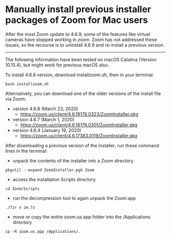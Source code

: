 # Manually install previous installer packages of Zoom for Mac users

After the most Zoom update to 4.6.9, some of the features like virtual cameras have stopped working in zoom.  Zoom has not addressed these issues, so the recourse is to uninstall 4.6.9 and re-install a previous version.

---

The following information have been tested on macOS Catalina (Version 10.15.4), but might work for previous macOS also.

To install 4.6.8 version, download installzoom.sh, then in your terminal:

`bash installzoom.sh`


Alternatively, you can download one of the older versions of the install file via Zoom:

- version 4.6.8 (March 23, 2020)
	- https://zoom.us/client/4.6.19178.0323/ZoomInstaller.pkg
- version 4.6.7 (March 1, 2020)
  - https://zoom.us/client/4.6.18176.0301/ZoomInstaller.pkg
- version 4.6.4 (January 19, 2020)
  - https://zoom.us/client/4.6.17383.0119/ZoomInstaller.pkg

After downloading a previous version of the installer, run these command lines in the terminal:

- unpack the contents of the installer into a Zoom directory

`pkgutil --expand ZoomInstaller.pgk Zoom`

- access the installation Scripts directory 

`cd Zoom/Scripts`

- run the decompression tool to again unpack the Zoom app

`./7zr x zm.7z`

- move or copy the entire zoom.us.app folder into the /Applications directory

`cp -R zoom.us.app /Applications/.`


